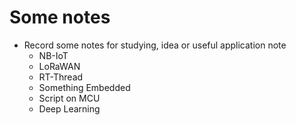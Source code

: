 # Some notes
- Record some notes for studying, idea or useful application note
    - NB-IoT
    - LoRaWAN
    - RT-Thread
    - Something Embedded
    - Script on MCU
    - Deep Learning
